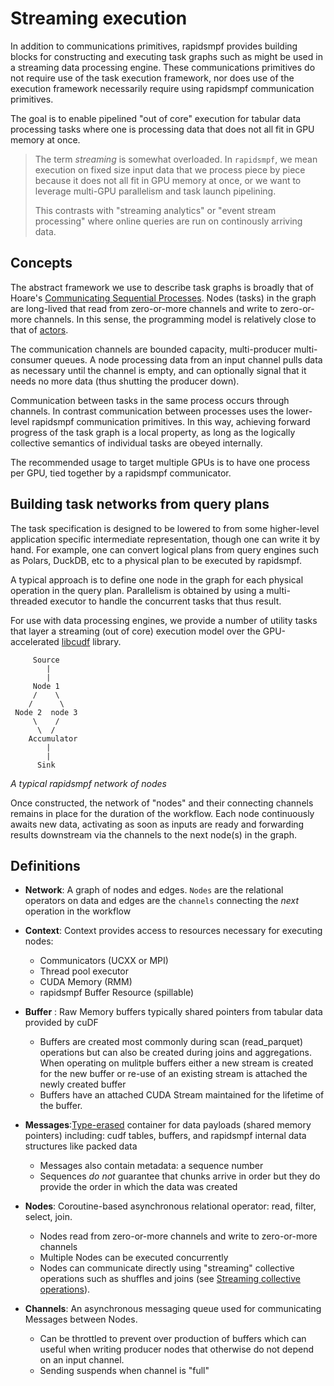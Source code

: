 # Streaming execution

In addition to communications primitives, rapidsmpf provides building
blocks for constructing and executing task graphs such as might be used in
a streaming data processing engine.  These communications primitives do not 
require use of the task execution framework, nor does use of the execution 
framework necessarily require using rapidsmpf communication primitives.

The goal is to enable pipelined "out of core" execution for tabular data
processing tasks where one is processing data that does not all fit in GPU
memory at once.

> The term _streaming_ is somewhat overloaded. In `rapidsmpf`, we mean
> execution on fixed size input data that we process piece by piece because
> it does not all fit in GPU memory at once, or we want to leverage multi-GPU
> parallelism and task launch pipelining.
> 
> This contrasts with "streaming analytics" or "event stream processing"
> where online queries are run on continously arriving data.


## Concepts

The abstract framework we use to describe task graphs is broadly that of
Hoare's [Communicating Sequential
Processes](https://en.wikipedia.org/wiki/Communicating_sequential_processes).
Nodes (tasks) in the graph are long-lived that read from zero-or-more
channels and write to zero-or-more channels. In this sense, the programming
model is relatively close to that of
[actors](https://en.wikipedia.org/wiki/Actor_model).

The communication channels are bounded capacity, multi-producer
multi-consumer queues. A node processing data from an input channel pulls
data as necessary until the channel is empty, and can optionally signal
that it needs no more data (thus shutting the producer down).

Communication between tasks in the same process occurs through channels. In
contrast communication between processes uses the lower-level rapidsmpf
communication primitives. In this way, achieving forward progress of the
task graph is a local property, as long as the logically collective
semantics of individual tasks are obeyed internally.

The recommended usage to target multiple GPUs is to have one process per
GPU, tied together by a rapidsmpf communicator.


## Building task networks from query plans

The task specification is designed to be lowered to from some higher-level
application specific intermediate representation, though one can write it
by hand.  For example, one can convert logical plans from query engines such as 
Polars, DuckDB, etc to a physical plan to be executed by rapidsmpf.

A typical approach is to define one node in the graph for each physical
operation in the query plan. Parallelism is obtained by using a
multi-threaded executor to handle the concurrent tasks that thus result.

For use with data processing engines, we provide a number of utility tasks
that layer a streaming (out of core) execution model over the
GPU-accelerated [libcudf](https://docs.rapids.ai/api/libcudf/stable/)
library.


```
     Source
        |
        |
     Node 1
     /    \
    /      \
 Node 2  node 3
     \    /
      \  /
    Accumulator
        |
        |
      Sink
```


*A typical rapidsmpf network of nodes*

 Once constructed, the network of "nodes" and their connecting channels remains in place for the duration of the workflow. Each node continuously awaits new data, activating as soon as inputs are ready and forwarding results downstream via the channels to the next node(s) in the graph.


## Definitions
- **Network**: A graph of nodes and edges.  `Nodes` are the relational operators on data and edges are the `channels` connecting the _next_ operation in the workflow

- **Context**: Context provides access to resources necessary for executing nodes:
  - Communicators (UCXX or MPI)
  - Thread pool executor
  - CUDA Memory (RMM) 
  - rapidsmpf Buffer Resource (spillable)

- **Buffer** : Raw Memory buffers typically shared pointers from tabular data provided by cuDF
  - Buffers are created most commonly during scan (read_parquet) operations but can also be created during joins and aggregations.  When operating on mulitple buffers either a new stream is created for the new buffer or re-use of an existing stream is attached the newly created buffer
  - Buffers have an attached CUDA Stream maintained for the lifetime of the buffer. 
  
- **Messages**:[Type-erased](https://en.wikipedia.org/wiki/Type_erasure) container for data payloads (shared memory pointers) including: cudf tables, buffers, and rapidsmpf internal data structures like packed data
  - Messages also contain metadata: a sequence number
  - Sequences _do not_ guarantee that chunks arrive in order but they do provide the order in which the data was created

- **Nodes**: Coroutine-based asynchronous relational operator: read, filter, select, join.  
  - Nodes read from zero-or-more channels and write to zero-or-more channels
  - Multiple Nodes can be executed concurrently
  - Nodes can communicate directly using "streaming" collective operations such as shuffles and joins (see [Streaming collective operations](./shuffle-architecture.md#streaming-collective-operations)).

- **Channels**: An asynchronous messaging queue used for communicating Messages between Nodes.
  - Can be throttled to prevent over production of buffers which can useful when writing producer nodes that otherwise do not depend on an input channel.
  - Sending suspends when channel is "full"